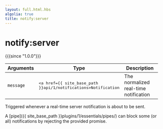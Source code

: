 ```yaml
---
layout: full.html.hbs
algolia: true
title: notify:server
---
```



# notify:server

{{{since "1.0.0"}}}

| Arguments | Type | Description |
|-----------|------|-------------|
| `message` | <pre><a href={{ site_base_path }}api/1/notifications>Notification</a></pre> | The normalized real-time notification |

Triggered whenever a real-time server notification is about to be sent.

A [pipe]({{ site_base_path }}plugins/1/essentials/pipes/) can block some (or all) notifications by rejecting the provided promise.
